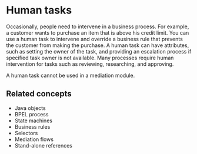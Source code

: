 <!-- image -->

# Human tasks

Occasionally, people need to intervene in a business process. For
example, a customer wants to purchase an item that is above his credit
limit. You can use a human task to intervene and override a business
rule that prevents the customer from making the purchase. A human
task can have attributes, such as setting the owner of the task, and
providing an escalation process if specified task owner is not available.
Many processes require human intervention for tasks such as reviewing,
researching, and approving.

A human task cannot be used in a mediation module.

## Related concepts

- Java objects
- BPEL process
- State machines
- Business rules
- Selectors
- Mediation flows
- Stand-alone references